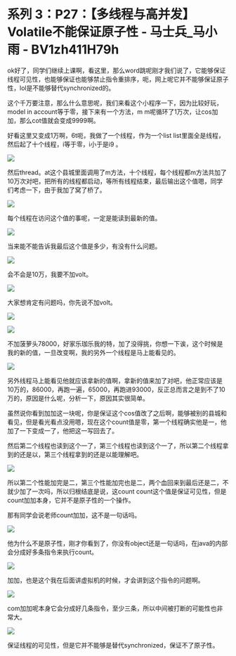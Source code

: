 # 系列 3：P27：【多线程与高并发】Volatile不能保证原子性 - 马士兵_马小雨 - BV1zh411H79h

ok好了，同学们继续上课啊，看这里，那么word跳呢刚才我们说了，它能够保证线程可见性，也能够保证也能够禁止指令重排序，呃，网上呢它并不能够保证原子性，lol是不能够替代synchronized的。

这个千万要注意，那么什么意思呢，我们来看这个小程序一下，因为比较好玩，model in account等于零，接下来有一个方法，m m呢循环了1万次，让cos加加，那么cot值就会变成9999啊。

好看这里又变成1万啊，6t呃，我做了一个线程，作为一个list list里面全是线程，然后起了十个线程，i等于零，i小于是i9 。



![](img/215a865940bea0ca4e11303484299f3c_1.png)

然后thread。at这个县城里面调用了m方法，十个线程，每个线程都m方法共加了10万次对吧，把所有的线程都启动，等所有线程结束，最后输出这个值嗯，同学们考虑一下，由于我加了窝了桥了。



![](img/215a865940bea0ca4e11303484299f3c_3.png)

每个线程在访问这个值的事呢，一定是能读到最新的值。

![](img/215a865940bea0ca4e11303484299f3c_5.png)

当来能不能告诉我最后这个值是多少，有没有什么问题。

![](img/215a865940bea0ca4e11303484299f3c_7.png)

会不会是10万，我要不加volt。

![](img/215a865940bea0ca4e11303484299f3c_9.png)

大家想肯定有问题吗，你先说不加volt。

![](img/215a865940bea0ca4e11303484299f3c_11.png)

![](img/215a865940bea0ca4e11303484299f3c_12.png)

不加菠萝头78000，好家乐珈乐我的特，加了没得挑，你想一下诶，这个时候是我的新的值，一旦改变啊，我的另外一个线程是马上能看见的。



![](img/215a865940bea0ca4e11303484299f3c_14.png)

另外线程马上能看见他就应该拿新的值啊，拿新的值来加了对吧，他正常应该是10万的，86000，再跑一遍，65000，再跑进93000，反正总而言之是到不了10万的，原因是什么呢，分析一下，原因其实很简单。

虽然说你看到加加这一块呢，你是保证这个cos值改了之后啊，能够被别的县城和看见，但是看光看点没用嗯，现在这个count值是零，第一个线程确实他是一，他加了一下变成一了，他把这一写回去了。

然后第二个线程也读到这个一了，第三个线程也读到这个一了，所以第二个线程拿到的还是以，第三个线程拿到的还是以能理解吧。



![](img/215a865940bea0ca4e11303484299f3c_16.png)

所以第二个性能加完是二，第三个性能加完也是二，两个血回来到最后还是二，不就少加了一次吗，所以归根结底是说，这count count这个值是保证可见性，但是count加加本身，它并不是原子性的一个操作。

那有同学会说老师count加加，这不是一句话吗。

![](img/215a865940bea0ca4e11303484299f3c_18.png)

他为什么不是原子性，刚才你看到了，你没有object还是一句话吗，在java的内部会分成好多条指令来执行count。



![](img/215a865940bea0ca4e11303484299f3c_20.png)

加加，也是这个我在后面讲虚拟机的时候，才会讲到这个指令的问题啊。

![](img/215a865940bea0ca4e11303484299f3c_22.png)

com加加呢本身它会分成好几条指令，至少三条，所以中间被打断的可能性也非常大。

![](img/215a865940bea0ca4e11303484299f3c_24.png)

保证线程的可见性，但是它并不能够是替代synchronized，保证不了原子性。